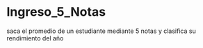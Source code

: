 # Ingreso_5_Notas
saca el promedio de un estudiante mediante 5 notas y clasifica su rendimiento del año
